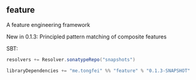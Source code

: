 ## feature
A feature engineering framework

New in 0.1.3: Principled pattern matching of composite features

SBT:

```scala
resolvers += Resolver.sonatypeRepo("snapshots")

libraryDependencies += "me.tongfei" %% "feature" % "0.1.3-SNAPSHOT"
```
